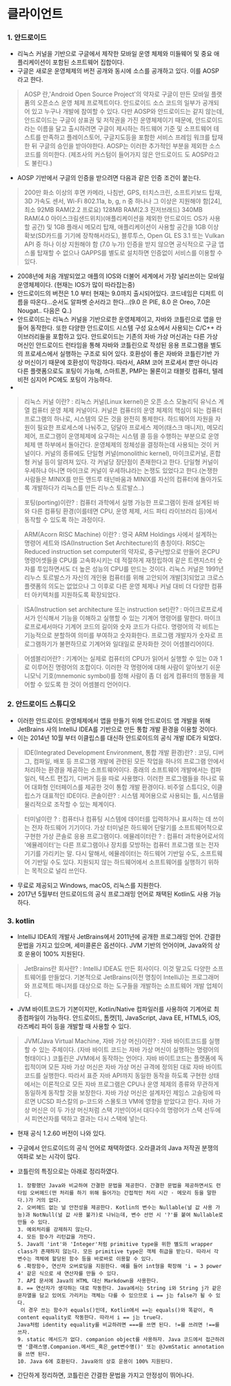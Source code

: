 # 클라이언트

### 1. 안드로이드
+ 리눅스 커널을 기반으로 구글에서 제작한 모바일 운영 체제와 미들웨어 및 중요 애플리케이션이 포함된 소프트웨어 집합이다.
+ 구글은 새로운 운영체제의 버전 공개와 동시에 소스를 공개하고 있다. 이를 AOSP라고 한다.
> AOSP 란,'Android Open Source Project'의 약자로 구글이 만든 모바일 플랫폼의 오픈소스 운영 체제 프로젝트이다. 안드로이드 소스 코드의 일부가 공개되어 있고 누구나 개발에 참여할 수 있다. 다만 AOSP와 안드로이드는 같지 않는데, 안드로이드는 구글이 상표권 및 저작권을 가진 운영체제이기 때문에, 안드로이드라는 이름을 달고 출시하려면 구글이 제시하는 하드웨어 기준 및 소프트웨어 테스트를 만족하고 플레이스토어, 구글지도등을 포함한 서비스 프레임 워크를 탑재한 뒤 구글의 승인을 받아야한다. AOSP는 이러한 추가적인 부분을 제외한 소스코드를 의미한다. (제조사의 커스텀이 들어가지 않은 안드로이드 도 AOSP라고도 불린다.)

+ AOSP 기반에서 구글의 인증을 받으려면 다음과 같은 인증 조건이 붙는다.
> 200만 화소 이상의 후면 카메라, 나침반, GPS, 터치스크린, 소프트키보드 탑재, 3D 가속도 센서, Wi-Fi 802.11a, b, g, n 중 하나나 그 이상은 지원해야 함[24], 최소 92MB RAM(2.2 프로요) 128MB RAM(2.3 진저브래드) 340MB RAM(4.0 아이스크림샌드위치)(애플리케이션을 제외한 안드로이드 OS가 사용할 공간) 및 1GB 플래시 메모리 탑재, 애플리케이션이 사용할 공간을 1GB 이상 확보(SD카드를 기기에 장착해서라도), 블루투스, Open GL ES 3.1 또는 Vulkan API 중 하나 이상 지원해야 함 (7.0 누가) 인증을 받지 않으면 공식적으로 구글 앱스롤 탑재할 수 없으나 GAPPS를 별도로 설치하면 인증없이 서비스를 이용할 수 있다.

+ 2008년에 처음 개발되었고 애플의 IOS와 더불어 세계에서 가장 널리쓰이는 모바일 운영체제이다. (현재는 IOS가 많이 따라잡는중)
+ 안드로이드의 버전은 1.0 부터 현재는 9.0까지 출시되어있다. 코드네임은 디저트 이름을 따온다...순서도 알파벳 순서라고 한다...(9.0 은 PIE, 8.0 은 Oreo, 7.0은 Nougat.. 다음은 Q..)
+ 안드로이드는 리눅스 커널을 기반으로한 운영체제이고, 자바와 코틀린으로 앱을 만들어 동작한다. 또한 다양한 안드로이드 시스템 구성 요소에서 사용되는 C/C++ 라이브러리들을 포함하고 있다. 안드로이드는 기존의 자바 가상 머신과는 다른 가상 머신인 안드로이드 런타임을 통해 자바와 코틀린으로 작성된 응용 프로그램을 별도의 프로세스에서 실행하는 구조로 되어 있다. 호환성이 좋은 자바와 코틀린기반 가상 머신이기 때문에 호환성이 막강하다. 따라서, ARM 코어 프로세서 뿐만 아니라 다른 플랫폼으로도 포팅이 가능해, 스마트폰, PMP는 물론이고 태블릿 컴퓨터, 텔레비전 심지어 PC에도 포팅이 가능하다.
+
>리눅스 커널 이란? : 리눅스 커널(Linux kernel)은 오픈 소스 모놀리딕 유닉스 계열 컴퓨터 운영 체제 커널이다.
커널은 컴퓨터의 운영 체제의 핵심이 되는 컴퓨터 프로그램의 하나로, 시스템의 모든 것을 완전히 통제한다. 하드웨어의 자원을 자원이 필요한 프로세스에 나눠주고, 덩달아 프로세스 제어(태스크 매니저), 메모리 제어, 프로그램이 운영체제에 요구하는 시스템 콜 등을 수행하는 부분으로 운영체제 맨 하부에서 돌아간다. 운영체제의 정체성을 결정하는데 사용되는 것이 커널이다. 커널의 종류에도 단일형 커널(monolithic kernel), 마이크로커널, 혼합형 커널 등이 알려져 있다. 각 커널당 장단점이 존재한다고 한다. 단일형 커널이 우세하냐 아니면 마이크로 커널이 우세하냐라는 논쟁도 있었다고 한다.(논쟁한 사람들은 MINIX를 만든 앤드루 태넌바움과 MINIX를 자신의 컴퓨터에 돌아가도록 개발하다가 리눅스를 만든 리누스 토르발스..)

> 포팅(porting)이란? : 컴퓨터 과학에서 실행 가능한 프로그램이 원래 설계된 바와 다른 컴퓨팅 환경(이를테면 CPU, 운영 체제, 서드 파티 라이브러리 등)에서 동작할 수 있도록 하는 과정이다.

>  ARM(Acorn RISC Machine) 이란? : 영국 ARM Holdings 사에서 설계하는 명령어 세트와 ISA(Instruction Set Architecture)의 총칭이다.
RISC는 Reduced instruction set computer의 약자로, 중구난방으로 만들어 온CPU 명령어셋들을 CPU를 고속화시키는 데 적절하게 재정립하여 같은 트랜지스터 숫자를 투입하면서도 더 높은 성능의 CPU를 만드는 것이다. 리눅스 커널은 1991년 리누스 토르발스가 자신의 개인용 컴퓨터를 위해 고안되어 개발[3]되었고 크로스 플랫폼의 의도는 없었으나 그 이후로 다른 운영 체제나 커널 대비 더 다양한 컴퓨터 아키텍처를 지원하도록 확장되었다.

> ISA(Instruction set architecture 또는 instruction set)란? : 마이크로프로세서가 인식해서 기능을 이해하고 실행할 수 있는 기계어 명령어를 말한다. 마이크로프로세서마다 기계어 코드의 길이와 숫자 코드가 다르다. 명령어의 각 비트는 기능적으로 분할하여 의미를 부여하고 숫자화한다. 프로그램 개발자가 숫자로 프로그램하기가 불편하므로 기계어와 일대일로 문자화한 것이 어셈블리어이다.

> 어셈블리어란? : 기계어는 실제로 컴퓨터의 CPU가 읽어서 실행할 수 있는 0과 1로 이루어진 명령어의 조합이다. 이러한 각 명령어에 대해 사람이 알아보기 쉬운 니모닉 기호(mnemonic symbol)를 정해 사람이 좀 더 쉽게 컴퓨터의 행동을 제어할 수 있도록 한 것이 어셈블리 언어이다.

### 2. 안드로이드 스튜디오
+ 이러한 안드로이드 운영체제에서 앱을 만들기 위해 안드로이드 앱 개발을 위해  JetBrains 사의 IntelliJ IDEA를 기반으로 만든 통합 개발 환경을 이용할 것이다.
+ 이는 2014년 10월 부터 이클립스를 대신하 안드로이드의 공식 개발 IDE가 되었다.
> IDE(Integrated Development Environment, 통합 개발 환경)란? :  코딩, 디버그, 컴파일, 배포 등 프로그램 개발에 관련된 모든 작업을 하나의 프로그램 안에서 처리하는 환경을 제공하는 소프트웨어이다. 종래의 소프트웨어 개발에서는 컴파일러, 텍스트 편집기, 디버거 등을 따로 사용했다. 이러한 프로그램들을 하나로 묶어 대화형 인터페이스를 제공한 것이 통합 개발 환경이다. 비주얼 스튜디오, 이클립스가 대표적인 IDE이다.
콘솔이란? : 시스템 제어용으로 사용되는 틀, 시스템을 물리적으로 조작할 수 있는 체계이다.

> 터미널이란 ? : 컴퓨터나 컴퓨팅 시스템에 데이터를 입력하거나 표시하는 데 쓰이는 전자 하드웨어 기기이다.  가상 터미널은 하드웨어 단말기를 소프트웨어적으로 구현한 가상 콘솔로 응용 프로그램이다.
> 에뮬레이터란 ? : 컴퓨터 과학용어로서의 '에뮬레이터'는 다른 프로그램이나 장치를 모방하는 컴퓨터 프로그램 또는 전자기기를 가리키는 말. 다시 말해서, 에뮬레이터는 하드웨어 기반일 수도, 소프트웨어 기반일 수도 있다. 지원되지 않는 하드웨어에서 소프트웨어를 실행하기 위하는 목적으로 널리 쓰인다.

+ 무료로 제공되고 Windows, macOS, 리눅스를 지원한다.
+ 2017년 5월부터 안드로이드의 공식 프로그래밍 언어로 채택된 Kotlin도 사용 가능하다.

### 3. kotlin
+ IntelliJ IDEA의 개발사 JetBrains에서 2011년에 공개한 프로그래밍 언어. 간결한 문법을 가지고 있으며, 세미콜론은 옵션이다. JVM 기반의 언어이며, Java와의 상호 운용이 100% 지원된다.
> JetBrains란 회사란? : IntelliJ IDEA도 만든 회사이다. 이것 말고도 다양한 소프트웨어를 만들었다. 기본적으로 JetBrains(이전 명칭이 IntelliJ)는 프로그래머와 프로젝트 매니저를 대상으로 하는 도구들을 개발하는 소프트웨어 개발 업체이다.

+ JVM 바이트코드가 기본이지만, Kotlin/Native 컴파일러를 사용하여 기계어로 최종컴파일이 가능하다. 안드로이드, 톰캣[1], JavaScript, Java EE, HTML5, iOS, 라즈베리 파이 등을 개발할 때 사용할 수 있다.
> JVM(Java Virtual Machine, 자바 가상 머신)이란? :  자바 바이트코드를 실행할 수 있는 주체이다. (자바 바이트 코드는 자바 가상 머신이 실행하는 명령어의 형태이다.) 코틀린은 JVM에서 동작하는 언어다. 자바 바이트코드는 플랫폼에 독립적이며 모든 자바 가상 머신은 자바 가상 머신 규격에 정의된 대로 자바 바이트코드를 실행한다. 따라서 표준 자바 API까지 동일한 동작을 하도록 구현한 상태에서는 이론적으로 모든 자바 프로그램은 CPU나 운영 체제의 종류와 무관하게 동일하게 동작할 것을 보장한다. 자바 가상 머신은 설계자인 제임스 고슬링에 따르면 UCSD 파스칼의 p-코드와 스몰토크 VM에 영향을 받았다고 한다. 자바 가상 머신은 이 두 가상 머신처럼 스택 기반이어서 대다수의 명령어가 스택 선두에서 피연산자를 택하고 결과는 다시 스택에 넣는다.

+ 현재 공식 1.2.60 버전이 나와 있다.
+ 구글에서 안드로이드의 공식 언어로 채택하였다. 오라클과의 Java 저작권 분쟁의 여파로 보는 시각이 많다.
+ 코틀린의 특징으로는 아래로 정리하였다.

      1. 장황했던 Java와 비교하여 간결한 문법을 제공한다. 간결한 문법을 제공하면서도 런타임 오버헤드(떤 처리를 하기 위해 들어가는 간접적인 처리 시간 · 메모리 등을 말한다.)가 거의 없다.
      2. 오버헤드 없는 널 안전성을 제공한다. Kotlin의 변수는 Nullable(널 값 사용 가능)과 NotNull(널 값 사용 불가)로 나뉘는데, 변수 선언 시 '?'를 붙여 Nullable로 만들 수 있다.
      3. 예외처리를 강제하지 않는다.
      4. 모든 함수가 리턴값을 가진다.
      5. Java의 'int'와 'Integer'처럼 primitive type을 위한 별도의 wrapper class가 존재하지 않는다. 모든 primitive type은 객체 취급을 받는다. 따라서 각 변수는 객체에 할당된 함수 등을 바로바로 이용할 수 있다.
      6 .확장함수, 연산자 오버로딩을 지원한다. 예를 들어 int형을 확장해 'i = 3 power 4' 같은 식으로 새 연산자를 만들 수 있다.
      7. API 문서에 Java의 HTML 대신 Markdown을 사용한다.
      8. == 연산자가 생각하는 대로 작동한다. Java에서는 String i와 String j가 같은 문자열을 담고 있어도 가리키는 객체는 다를 수 있으므로 i == j는 false가 될 수 있다.
       이 경우 쓰는 함수가 equals()인데, Kotlin에서 ==는 equals()와 똑같이, 즉 content equality로 작동한다. 따라서 i == j는 true다.
      Java처럼 identity equality를 비교하려면 ===를 쓰면 된다. !=를 쓰려면 !==를 쓰자.
      9. static 메서드가 없다. companion object를 사용하자. Java 코드에서 접근하려면 '클래스명.Companion.메서드_혹은_get변수명()' 또는 @JvmStatic annotation을 쓰면 된다.
      10. Java 6에 호환된다. Java와의 상호 운용이 100% 지원된다.
+ 간단하게 정리하면, 코틀린은 간결한 문법을 가지고 안정성이 뛰어나다.
